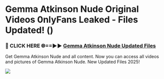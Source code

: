 # Gemma Atkinson Nude Original Videos 0nlyFans Leaked - Files Updated! ()

<h3>🔴 CLICK HERE 🌐==►► <a href="https://tinyurl.com/2p9ay9w9" rel="nofollow">Gemma Atkinson Nude Updated Files</a></h3>

Get Gemma Atkinson Nude and all content. Now you can access all videos and pictures of Gemma Atkinson Nude. New Updated Files 2025!

[![](https://i.imgur.com/KQgVmj3.gif)](https://tinyurl.com/2p9ay9w9)
